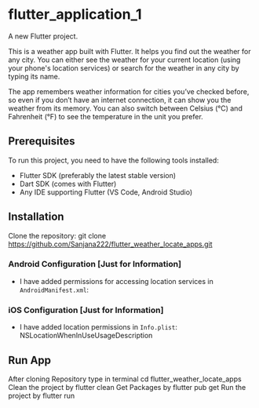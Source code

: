 # flutter_application_1

A new Flutter project.

This is a weather app built with Flutter. It helps you find out the weather for any city. You can either see the weather for your current location (using your phone's location services) or search for the weather in any city by typing its name.

The app remembers weather information for cities you’ve checked before, so even if you don’t have an internet connection, it can show you the weather from its memory. You can also switch between Celsius (°C) and Fahrenheit (°F) to see the temperature in the unit you prefer.

## Prerequisites

To run this project, you need to have the following tools installed:

- Flutter SDK (preferably the latest stable version)
- Dart SDK (comes with Flutter)
- Any IDE supporting Flutter (VS Code, Android Studio)

## Installation

Clone the repository:
   git clone https://github.com/Sanjana222/flutter_weather_locate_apps.git

### Android Configuration [Just for Information]

- I have added permissions for accessing location services in `AndroidManifest.xml`:
<uses-permission android:name="android.permission.ACCESS_FINE_LOCATION" />
<uses-permission android:name="android.permission.ACCESS_COARSE_LOCATION" />
<uses-feature android:name="android.hardware.location.gps"/>

### iOS Configuration [Just for Information]
- I have added location permissions in `Info.plist`:
<key>NSLocationWhenInUseUsageDescription</key>


## Run App
After cloning Repository type in terminal cd flutter_weather_locate_apps
Clean the project by flutter clean
Get Packages by flutter pub get
Run the project by flutter run


